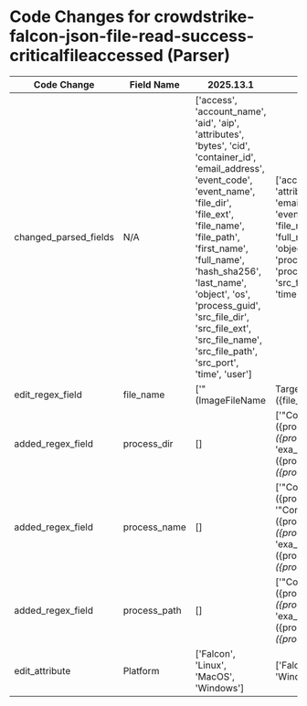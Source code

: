 # Code Changes for crowdstrike-falcon-json-file-read-success-criticalfileaccessed (Parser)

| Code Change | Field Name | 2025.13.1 | 2025.14.1 |
|-------------|------------|-----------|------------|
| changed_parsed_fields | N/A | ['access', 'account_name', 'aid', 'aip', 'attributes', 'bytes', 'cid', 'container_id', 'email_address', 'event_code', 'event_name', 'file_dir', 'file_ext', 'file_name', 'file_path', 'first_name', 'full_name', 'hash_sha256', 'last_name', 'object', 'os', 'process_guid', 'src_file_dir', 'src_file_ext', 'src_file_name', 'src_file_path', 'src_port', 'time', 'user'] | ['access', 'account_name', 'aid', 'aip', 'attributes', 'bytes', 'cid', 'container_id', 'email_address', 'event_code', 'event_name', 'file_dir', 'file_ext', 'file_name', 'file_path', 'first_name', 'full_name', 'hash_sha256', 'last_name', 'object', 'os', 'process_dir', 'process_guid', 'process_name', 'process_path', 'src_file_dir', 'src_file_ext', 'src_file_name', 'src_file_path', 'src_port', 'time', 'user'] |
| edit_regex_field | file_name | ['"(ImageFileName|TargetFileName)":\s*"({file_dir}[^"]*[\\\/]+)({file_name}[^\\\/"]+?(\.(\d+|({file_ext}\w{1,10}?)))?)\s*"', '"ContextBaseFileName":"({file_name}[^"]+)"', 'exa_regex="(ImageFileName|TargetFileName)":\s*"({file_dir}[^"]*[\\\/]+)({file_name}[^\\\/"]+?(\.(\d+|({file_ext}\w{1,10}?)))?)\s*"', 'exa_regex="TargetFileName":\s*"({file_dir}[^"]*[\\\/]+)({file_name}[^\\\/"]+?(\.(\d+|({file_ext}[^\\\/"\-\.\_\$]{1,10}?)))?)\s*"'] | ['"(ImageFileName|TargetFileName)":\s*"({file_dir}[^"]*[\\\/]+)({file_name}[^\\\/"]+?(\.(\d+|({file_ext}\w{1,10}?)))?)\s*"', '"ContextBaseFileName":"({process_name}({file_name}[^"]+))"', 'exa_regex="(ImageFileName|TargetFileName)":\s*"({file_dir}[^"]*[\\\/]+)({file_name}[^\\\/"]+?(\.(\d+|({file_ext}\w{1,10}?)))?)\s*"', 'exa_regex="TargetFileName":\s*"({file_dir}[^"]*[\\\/]+)({file_name}[^\\\/"]+?(\.(\d+|({file_ext}[^\\\/"\-\.\_\$]{1,10}?)))?)\s*"'] |
| added_regex_field | process_dir | [] | ['"ContextImageFileName":\s*"({process_path}({process_dir}[^"]*[\\\/]+)?({process_name}[^\\\/"]+?))\s*"', 'exa_regex="ContextImageFileName":\s*"({process_path}({process_dir}[^"]*[\\\/]+)?({process_name}[^\\\/"]+?))\s*"'] |
| added_regex_field | process_name | [] | ['"ContextBaseFileName":"({process_name}({file_name}[^"]+))"', '"ContextImageFileName":\s*"({process_path}({process_dir}[^"]*[\\\/]+)?({process_name}[^\\\/"]+?))\s*"', 'exa_regex="ContextImageFileName":\s*"({process_path}({process_dir}[^"]*[\\\/]+)?({process_name}[^\\\/"]+?))\s*"'] |
| added_regex_field | process_path | [] | ['"ContextImageFileName":\s*"({process_path}({process_dir}[^"]*[\\\/]+)?({process_name}[^\\\/"]+?))\s*"', 'exa_regex="ContextImageFileName":\s*"({process_path}({process_dir}[^"]*[\\\/]+)?({process_name}[^\\\/"]+?))\s*"'] |
| edit_attribute | Platform | ['Falcon', 'Linux', 'MacOS', 'Windows'] | ['Falcon', 'Linux', 'MacOS', 'Network', 'Windows'] |